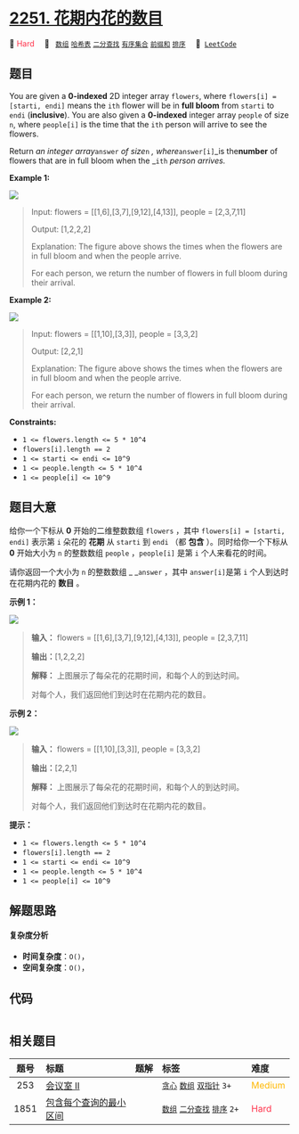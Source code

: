 # [2251. 花期内花的数目](https://leetcode.com/problems/number-of-flowers-in-full-bloom)

🔴 <font color=#ff334b>Hard</font>&emsp; 🔖&ensp; [`数组`](/tag/array.md) [`哈希表`](/tag/hash-table.md) [`二分查找`](/tag/binary-search.md) [`有序集合`](/tag/ordered-set.md) [`前缀和`](/tag/prefix-sum.md) [`排序`](/tag/sorting.md)&emsp; 🔗&ensp;[`LeetCode`](https://leetcode.com/problems/number-of-flowers-in-full-bloom)

## 题目

You are given a **0-indexed** 2D integer array `flowers`, where `flowers[i] =
[starti, endi]` means the `ith` flower will be in **full bloom** from `starti`
to `endi` (**inclusive**). You are also given a **0-indexed** integer array
`people` of size `n`, where `people[i]` is the time that the `ith` person will
arrive to see the flowers.

Return _an integer array_`answer` _of size_`n` _, where_`answer[i]`_is
the**number** of flowers that are in full bloom when the _`ith` _person
arrives._



**Example 1:**

![](https://assets.leetcode.com/uploads/2022/03/02/ex1new.jpg)

> Input: flowers = [[1,6],[3,7],[9,12],[4,13]], people = [2,3,7,11]
> 
> Output: [1,2,2,2]
> 
> Explanation: The figure above shows the times when the flowers are in full bloom and when the people arrive.
> 
> For each person, we return the number of flowers in full bloom during their arrival.

**Example 2:**

![](https://assets.leetcode.com/uploads/2022/03/02/ex2new.jpg)

> Input: flowers = [[1,10],[3,3]], people = [3,3,2]
> 
> Output: [2,2,1]
> 
> Explanation: The figure above shows the times when the flowers are in full bloom and when the people arrive.
> 
> For each person, we return the number of flowers in full bloom during their arrival.

**Constraints:**

  * `1 <= flowers.length <= 5 * 10^4`
  * `flowers[i].length == 2`
  * `1 <= starti <= endi <= 10^9`
  * `1 <= people.length <= 5 * 10^4`
  * `1 <= people[i] <= 10^9`


## 题目大意

给你一个下标从 **0**  开始的二维整数数组 `flowers` ，其中 `flowers[i] = [starti, endi]` 表示第 `i`
朵花的 **花期**  从 `starti` 到 `endi` （都 **包含** ）。同时给你一个下标从 **0**  开始大小为 `n` 的整数数组
`people` ，`people[i]` 是第 `i` 个人来看花的时间。

请你返回一个大小为 `n` 的整数数组 _ _`answer` ，其中 `answer[i]`是第 `i` 个人到达时在花期内花的 **数目**  。



**示例 1：**

![](https://assets.leetcode.com/uploads/2022/03/02/ex1new.jpg)

> 
> 
> 
> 
> 
> **输入：** flowers = [[1,6],[3,7],[9,12],[4,13]], people = [2,3,7,11]
> 
> **输出：**[1,2,2,2]
> 
> **解释：** 上图展示了每朵花的花期时间，和每个人的到达时间。
> 
> 对每个人，我们返回他们到达时在花期内花的数目。
> 
> 

**示例 2：**

![](https://assets.leetcode.com/uploads/2022/03/02/ex2new.jpg)

> 
> 
> 
> 
> 
> **输入：** flowers = [[1,10],[3,3]], people = [3,3,2]
> 
> **输出：**[2,2,1]
> 
> **解释：** 上图展示了每朵花的花期时间，和每个人的到达时间。
> 
> 对每个人，我们返回他们到达时在花期内花的数目。
> 
> 



**提示：**

  * `1 <= flowers.length <= 5 * 10^4`
  * `flowers[i].length == 2`
  * `1 <= starti <= endi <= 10^9`
  * `1 <= people.length <= 5 * 10^4`
  * `1 <= people[i] <= 10^9`


## 解题思路

#### 复杂度分析

- **时间复杂度**：`O()`，
- **空间复杂度**：`O()`，

## 代码

```javascript

```

## 相关题目

<!-- prettier-ignore -->
| 题号 | 标题 | 题解 | 标签 | 难度 |
| :------: | :------ | :------: | :------ | :------ |
| 253 | [会议室 II](https://leetcode.com/problems/meeting-rooms-ii) |  |  [`贪心`](/tag/greedy.md) [`数组`](/tag/array.md) [`双指针`](/tag/two-pointers.md) `3+` | <font color=#ffb800>Medium</font> |
| 1851 | [包含每个查询的最小区间](https://leetcode.com/problems/minimum-interval-to-include-each-query) |  |  [`数组`](/tag/array.md) [`二分查找`](/tag/binary-search.md) [`排序`](/tag/sorting.md) `2+` | <font color=#ff334b>Hard</font> |

<style>
.blue {
    background-color: #096dd9;
    padding: 0.25rem 0.5rem;
    margin: 0;
    font-size: 0.85em;
    border-radius: 3px;
    color: white;
    font-weight: 500;
}
table th:first-of-type { width: 10%; }
table th:nth-of-type(2) { width: 35%; }
table th:nth-of-type(3) { width: 10%; }
table th:nth-of-type(4) { width: 35%; }
table th:nth-of-type(5) { width: 10%; }
</style>
